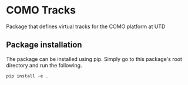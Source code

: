 # COMO Tracks

Package that defines virtual tracks for the COMO platform at UTD 

## Package installation
The package can be installed using pip. Simply go to this package's root directory and run the following.
```commandline
pip install -e .
```
